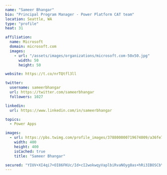 ```yaml
---
name: "Sameer Bhangar"
bio: "Principal Program Manager - Power Platform CAT team"
location: Seattle, WA
type: "profile"
heat: 31

affiliation:
  name: Microsoft
  domain: microsoft.com
  images:
    - url: "/assets/images/organizations/microsoft.com-50x50.jpg"
      width: 50
      height: 50

website: https://t.co/nrTQtfl3ll

twitter:
  username: sameerbhangar
  url: https://twitter.com/sameerbhangar
  followers: 1027

linkedin:
  url: https://www.linkedin.com/in/sameerbhangar

topics:
  - Power Apps

images:
  - url: https://pbs.twimg.com/profile_images/378800000719674009/a36fe7ddfab1778b76e5793772e43798_400x400.jpeg
    width: 400
    height: 400
    isCached: true
    title: "Sameer Bhangar"

secured: "YIUV+XI4qi7+OI86FKUc/Id+cI2wokwqyVaplbiRvaNOyg8as+hRi3IBOSCbY7caEtjdBPi1v2nYtjeYPKHztW5nrKpI+LSavo/oxnIMO06YCNi47jWHVj187CLSGiYQmvUczJux7+ln705V/ehA2UfEEvlmCJFGNSUJuOX8RNe+hFC/QaAlAUw98Y4HYhNLyT2f9EdLOOsWoGT9TJ/+2rLzqm9WuaVEQg5N9RB/oVMu2xhORF2roTDVfp6VrJ1tHU2sADdGCvuxuQz2vBnzeoniMs+lx0itkUB7wk3FFxlrym27wu4biUCcvSH3QdXPAJlMhz7dnp7U7Chii4/1nEeT4TsMjCoaOHsIrP1ZwZpmgywoGpK1KWQ6tBEDuGZd1lYL6s9os/1iST62cGjyg1kIt1YVviOVxHLI55NVcPU=;um55OURvspQBbX4phEbL1g=="
---
```


